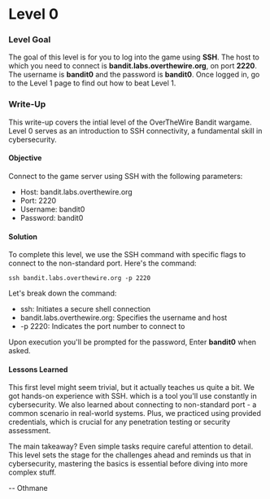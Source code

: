 # Level 0

### Level Goal

The goal of this level is for you to log into the game using **SSH**. The host to which you need to connect is **bandit.labs.overthewire.org**, on port **2220**. The username is **bandit0** and the password is **bandit0**. Once logged in, go to the Level 1 page to find out how to beat Level 1.



### Write-Up

This write-up covers the intial level of the OverTheWire Bandit wargame. Level 0 serves as an introduction to SSH connectivity, a fundamental skill in cybersecurity.



#### Objective

Connect to the game server using SSH with the following parameters:

* Host: bandit.labs.overthewire.org
* Port: 2220
* Username: bandit0
* Password: bandit0



#### Solution

To complete this level, we use the SSH command with specific flags to connect to the non-standard port. Here's the command:

```
ssh bandit.labs.overthewire.org -p 2220
```

Let's break down the command:

* ssh: Initiates a secure shell connection
* bandit.labs.overthewire.org: Specifies the username and host
* \-p 2220: Indicates the port number to connect to

Upon execution you'll be prompted for the password, Enter **bandit0** when asked.



#### Lessons Learned

This first level might seem trivial, but it actually teaches us quite a bit. We got hands-on experience with SSH. which is a tool you'll use constantly in cybersecurity. We also learned about connecting to non-standard port - a common scenario in real-world systems. Plus, we practiced using provided credentials, which is crucial for any penetration testing or security assessment.

The main takeaway? Even simple tasks require careful attention to detail. This level sets the stage for the challenges ahead and reminds us that in cybersecurity, mastering the basics is essential before diving into more complex stuff.



\-- Othmane











